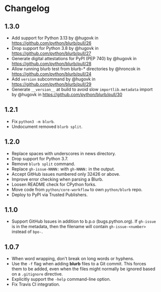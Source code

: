 # Changelog

## 1.3.0

* Add support for Python 3.13 by @hugovk in https://github.com/python/blurb/pull/26
* Drop support for Python 3.8 by @hugovk in https://github.com/python/blurb/pull/27
* Generate digital attestations for PyPI (PEP 740) by @hugovk in https://github.com/python/blurb/pull/28
* Allow running blurb test from blurb-* directories by @hroncok in https://github.com/python/blurb/pull/24
* Add `version` subcommand by @hugovk in https://github.com/python/blurb/pull/29
* Generate `__version__` at build to avoid slow `importlib.metadata` import by @hugovk in https://github.com/python/blurb/pull/30

## 1.2.1

- Fix `python3 -m blurb`.
- Undocument removed `blurb split`.

## 1.2.0

- Replace spaces with underscores in news directory.
- Drop support for Python 3.7.
- Remove `blurb split` command.
- Replace `gh-issue-NNNN:` with `gh-NNNN:` in the output.
- Accept GitHub issues numbered only 32426 or above.
- Improve error checking when parsing a Blurb.
- Loosen README check for CPython forks.
- Move code from `python/core-workflow` to own `python/blurb` repo.
- Deploy to PyPI via Trusted Publishers.

## 1.1.0

- Support GitHub Issues in addition to b.p.o (bugs.python.org).
  If `gh-issue` is in the metadata, then the filename will contain
  `gh-issue-<number>` instead of `bpo-`.

## 1.0.7

- When word wrapping, don't break on long words or hyphens.
- Use the `-f` flag when adding **blurb** files to a Git
  commit.  This forces them to be added, even when the files
  might normally be ignored based on a `.gitignore` directive.
- Explicitly support the `-help` command-line option.
- Fix Travis CI integration.
